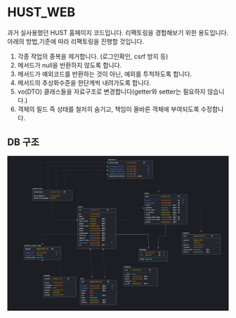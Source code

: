 # HUST_WEB
과거 실사용했던 HUST 홈페이지 코드입니다. 리팩토링을 경험해보기 위한 용도입니다.
아래의 방법,기준에 따라 리팩토링을 진행할 것입니다.
1. 각종 작업의 중복을 제거합니다. (로그인확인, csrf 방지 등)
2. 메서드가 null을 반환하지 않도록 합니다.
3. 메서드가 예외코드를 반환하는 것이 아닌, 예외를 투척하도록 합니다.
4. 메서드의 추상화수준을 한단계씩 내려가도록 합니다.
5. vo(DTO) 클래스들을 자료구조로 변경합니다(getter와 setter는 필요하지 않습니다.)
6. 객체의 필드 즉 상태를 철저히 숨기고, 책임이 올바른 객체에 부여되도록 수정합니다.

## DB 구조
![캡처](./Database_Diagram.png)
